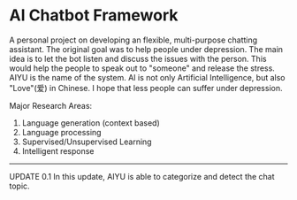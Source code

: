 # AI Chatbot Framework

A personal project on developing an flexible, multi-purpose chatting assistant. The original goal was to help people under depression. The main idea is to let the bot listen and discuss the issues with the person. This would help the people to speak out to "someone" and release the stress. AIYU is the name of the system. AI is not only Artificial Intelligence, but also "Love"(爱) in Chinese. I hope that less people can suffer under depression. 


Major Research Areas:
1. Language generation (context based)
2. Language processing
3. Supervised/Unsupervised Learning
4. Intelligent response



------------------------------------------------------------------------------------------------------------------------------

UPDATE 0.1
In this update, AIYU is able to categorize and detect the chat topic. 




